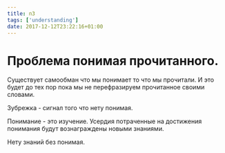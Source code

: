 ```yaml
---
title: n3
tags: ['understanding']
date: 2017-12-12T23:22:16+01:00
---
```


# Проблема понимая прочитанного.

Существует самообман что мы понимает то что мы прочитали. И это будет до тех
пор пока мы не перефразируем прочитанное своими словами.

Зубрежка - сигнал того что нету понимая.

Понимание - это изучение. Усердия потраченные на достижения понимания будут
вознаграждены новыми знаниями.

Нету знаний без понимая.
